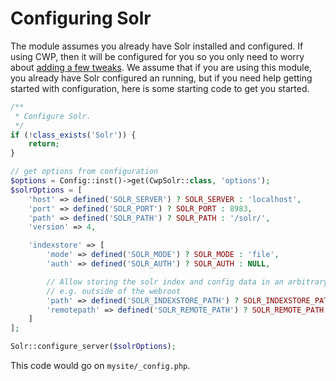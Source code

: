 # Configuring Solr
The module assumes you already have Solr installed and configured. If using CWP, then it will be configured for you
so you only need to worry about [adding a few tweaks](cwp.md).
We assume that if you are using this module, you already have Solr configured an running,
but if you need help getting started with configuration, here is some starting code to get you started.

```php
/**
 * Configure Solr.
 */
if (!class_exists('Solr')) {
    return;
}

// get options from configuration
$options = Config::inst()->get(CwpSolr::class, 'options');
$solrOptions = [
    'host' => defined('SOLR_SERVER') ? SOLR_SERVER : 'localhost',
    'port' => defined('SOLR_PORT') ? SOLR_PORT : 8983,
    'path' => defined('SOLR_PATH') ? SOLR_PATH : '/solr/',
    'version' => 4,

    'indexstore' => [
        'mode' => defined('SOLR_MODE') ? SOLR_MODE : 'file',
        'auth' => defined('SOLR_AUTH') ? SOLR_AUTH : NULL,

        // Allow storing the solr index and config data in an arbitrary location,
        // e.g. outside of the webroot
        'path' => defined('SOLR_INDEXSTORE_PATH') ? SOLR_INDEXSTORE_PATH : BASE_PATH . '/.solr',
        'remotepath' => defined('SOLR_REMOTE_PATH') ? SOLR_REMOTE_PATH : null
    ]
];

Solr::configure_server($solrOptions);
```

This code would go on `mysite/_config.php`.

